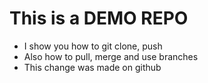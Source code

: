 # This is a DEMO REPO

- I show you how to git clone, push
- Also how to pull, merge and use branches
- This change was made on github
